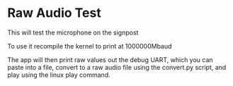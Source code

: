Raw Audio Test
==============

This will test the microphone on the signpost

To use it recompile the kernel to print at 1000000Mbaud

The app will then print raw values out the debug UART,
which you can paste into a file, convert to a raw audio file
using the convert.py script, and play using the linux play command.
